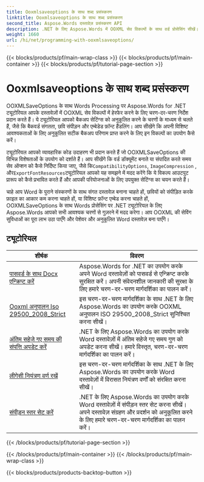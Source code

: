 ```yaml
---
title: Ooxmlsaveoptions के साथ शब्द प्रसंस्करण
linktitle: Ooxmlsaveoptions के साथ शब्द प्रसंस्करण
second_title: Aspose.Words दस्तावेज़ प्रसंस्करण API
description: .NET के लिए Aspose.Words में OOXML सेव विकल्पों के साथ वर्ड प्रोसेसिंग सीखें। OOXML प्रारूप में Word दस्तावेज़ों को सहेजने और अनुकूलित करने के लिए व्यापक ट्यूटोरियल और नमूना कोड।
weight: 1660
url: /hi/net/programming-with-ooxmlsaveoptions/
---
```


{{< blocks/products/pf/main-wrap-class >}}
{{< blocks/products/pf/main-container >}}
{{< blocks/products/pf/tutorial-page-section >}}

# Ooxmlsaveoptions के साथ शब्द प्रसंस्करण

OOXMLSaveOptions के साथ Words Processing पर Aspose.Words for .NET ट्यूटोरियल आपके दस्तावेज़ों में OOXML सेव विकल्पों में हेरफेर करने के लिए चरण-दर-चरण निर्देश प्रदान करते हैं। ये ट्यूटोरियल आपको बैकअप सेटिंग्स को अनुकूलित करने के चरणों के माध्यम से चलते हैं, जैसे कि बैकवर्ड संगतता, छवि संपीड़न और एम्बेडेड फ़ॉन्ट हैंडलिंग। आप सीखेंगे कि अपनी विशिष्ट आवश्यकताओं के लिए अनुकूलित सटीक बैकअप परिणाम प्राप्त करने के लिए इन विकल्पों का उपयोग कैसे करें।

 ट्यूटोरियल आपको व्यावहारिक कोड उदाहरण भी प्रदान करते हैं जो OOXMLSaveOptions की विभिन्न विशेषताओं के उपयोग को दर्शाते हैं। आप सीखेंगे कि वर्ड डॉक्यूमेंट बनाते या संपादित करते समय सेव ऑप्शन को कैसे निर्दिष्ट किया जाए, जैसे कि`CompatibilityOptions`, `ImageCompression` , और`ExportFontResources`ट्यूटोरियल आपको यह समझने में मदद करेंगे कि ये विकल्प आउटपुट प्रारूप को कैसे प्रभावित करते हैं और आपकी परियोजनाओं के लिए उपयुक्त सेटिंग्स का चयन करते हैं।

चाहे आप Word के पुराने संस्करणों के साथ संगत दस्तावेज़ बनाना चाहते हों, छवियों को संपीड़ित करके फ़ाइल का आकार कम करना चाहते हों, या विशिष्ट फ़ॉन्ट एम्बेड करना चाहते हों, OOXMLSaveOptions के साथ Words प्रोसेसिंग पर .NET ट्यूटोरियल के लिए Aspose.Words आपको सभी आवश्यक चरणों से गुज़रने में मदद करेगा। आप OOXML की सेविंग सुविधाओं का पूरा लाभ उठा पाएँगे और पेशेवर और अनुकूलित Word दस्तावेज़ बना पाएँगे।

 ## ट्यूटोरियल
| शीर्षक | विवरण |
| --- | --- |
| [पासवर्ड के साथ Docx एन्क्रिप्ट करें](./encrypt-docx-with-password/) | Aspose.Words for .NET का उपयोग करके अपने Word दस्तावेज़ों को पासवर्ड से एन्क्रिप्ट करके सुरक्षित करें। अपनी संवेदनशील जानकारी की सुरक्षा के लिए हमारे चरण-दर-चरण मार्गदर्शिका का पालन करें। |
| [Ooxml अनुपालन Iso 29500_2008_Strict](./ooxml-compliance-iso-29500_2008_strict/) | इस चरण-दर-चरण मार्गदर्शिका के साथ .NET के लिए Aspose.Words का उपयोग करके OOXML अनुपालन ISO 29500_2008_Strict सुनिश्चित करना सीखें। |
| [अंतिम सहेजे गए समय की संपत्ति अपडेट करें](./update-last-saved-time-property/) | .NET के लिए Aspose.Words का उपयोग करके Word दस्तावेज़ों में अंतिम सहेजे गए समय गुण को अपडेट करना सीखें। हमारे विस्तृत, चरण-दर-चरण मार्गदर्शिका का पालन करें। |
| [लीगेसी नियंत्रण वर्ण रखें](./keep-legacy-control-chars/) | इस चरण-दर-चरण मार्गदर्शिका के साथ .NET के लिए Aspose.Words का उपयोग करके Word दस्तावेज़ों में विरासत नियंत्रण वर्णों को संरक्षित करना सीखें। |
| [संपीड़न स्तर सेट करें](./set-compression-level/) | .NET के लिए Aspose.Words का उपयोग करके Word दस्तावेज़ों में संपीड़न स्तर सेट करना सीखें। अपने दस्तावेज़ संग्रहण और प्रदर्शन को अनुकूलित करने के लिए हमारे चरण-दर-चरण मार्गदर्शिका का पालन करें। |
{{< /blocks/products/pf/tutorial-page-section >}}

{{< /blocks/products/pf/main-container >}}
{{< /blocks/products/pf/main-wrap-class >}}

{{< blocks/products/products-backtop-button >}}
